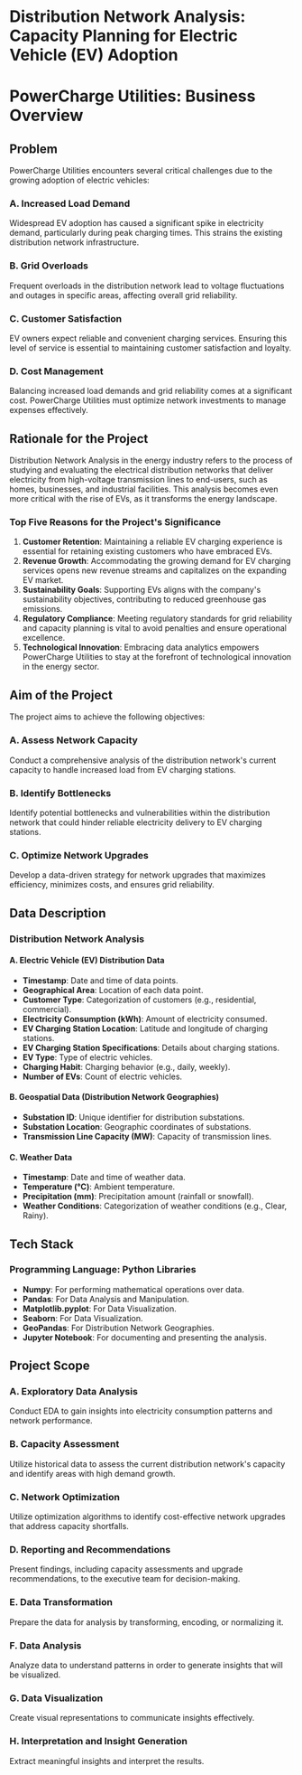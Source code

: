 # Distribution Network Analysis: Capacity Planning for Electric Vehicle (EV) Adoption
# PowerCharge Utilities: Business Overview

## Problem
PowerCharge Utilities encounters several critical challenges due to the growing adoption of electric vehicles:

### A. Increased Load Demand
Widespread EV adoption has caused a significant spike in electricity demand, particularly during peak charging times. This strains the existing distribution network infrastructure.

### B. Grid Overloads
Frequent overloads in the distribution network lead to voltage fluctuations and outages in specific areas, affecting overall grid reliability.

### C. Customer Satisfaction
EV owners expect reliable and convenient charging services. Ensuring this level of service is essential to maintaining customer satisfaction and loyalty.

### D. Cost Management
Balancing increased load demands and grid reliability comes at a significant cost. PowerCharge Utilities must optimize network investments to manage expenses effectively.

## Rationale for the Project
Distribution Network Analysis in the energy industry refers to the process of studying and evaluating the electrical distribution networks that deliver electricity from high-voltage transmission lines to end-users, such as homes, businesses, and industrial facilities. This analysis becomes even more critical with the rise of EVs, as it transforms the energy landscape.

### Top Five Reasons for the Project's Significance
1. **Customer Retention**: Maintaining a reliable EV charging experience is essential for retaining existing customers who have embraced EVs.
2. **Revenue Growth**: Accommodating the growing demand for EV charging services opens new revenue streams and capitalizes on the expanding EV market.
3. **Sustainability Goals**: Supporting EVs aligns with the company's sustainability objectives, contributing to reduced greenhouse gas emissions.
4. **Regulatory Compliance**: Meeting regulatory standards for grid reliability and capacity planning is vital to avoid penalties and ensure operational excellence.
5. **Technological Innovation**: Embracing data analytics empowers PowerCharge Utilities to stay at the forefront of technological innovation in the energy sector.

## Aim of the Project
The project aims to achieve the following objectives:

### A. Assess Network Capacity
Conduct a comprehensive analysis of the distribution network's current capacity to handle increased load from EV charging stations.

### B. Identify Bottlenecks
Identify potential bottlenecks and vulnerabilities within the distribution network that could hinder reliable electricity delivery to EV charging stations.

### C. Optimize Network Upgrades
Develop a data-driven strategy for network upgrades that maximizes efficiency, minimizes costs, and ensures grid reliability.

## Data Description
### Distribution Network Analysis

#### A. Electric Vehicle (EV) Distribution Data
- **Timestamp**: Date and time of data points.
- **Geographical Area**: Location of each data point.
- **Customer Type**: Categorization of customers (e.g., residential, commercial).
- **Electricity Consumption (kWh)**: Amount of electricity consumed.
- **EV Charging Station Location**: Latitude and longitude of charging stations.
- **EV Charging Station Specifications**: Details about charging stations.
- **EV Type**: Type of electric vehicles.
- **Charging Habit**: Charging behavior (e.g., daily, weekly).
- **Number of EVs**: Count of electric vehicles.

#### B. Geospatial Data (Distribution Network Geographies)
- **Substation ID**: Unique identifier for distribution substations.
- **Substation Location**: Geographic coordinates of substations.
- **Transmission Line Capacity (MW)**: Capacity of transmission lines.

#### C. Weather Data
- **Timestamp**: Date and time of weather data.
- **Temperature (°C)**: Ambient temperature.
- **Precipitation (mm)**: Precipitation amount (rainfall or snowfall).
- **Weather Conditions**: Categorization of weather conditions (e.g., Clear, Rainy).

## Tech Stack
### Programming Language: Python Libraries
- **Numpy**: For performing mathematical operations over data.
- **Pandas**: For Data Analysis and Manipulation.
- **Matplotlib.pyplot**: For Data Visualization.
- **Seaborn**: For Data Visualization.
- **GeoPandas**: For Distribution Network Geographies.
- **Jupyter Notebook**: For documenting and presenting the analysis.

## Project Scope
### A. Exploratory Data Analysis
Conduct EDA to gain insights into electricity consumption patterns and network performance.

### B. Capacity Assessment
Utilize historical data to assess the current distribution network's capacity and identify areas with high demand growth. 

### C. Network Optimization
Utilize optimization algorithms to identify cost-effective network upgrades that address capacity shortfalls.

### D. Reporting and Recommendations
Present findings, including capacity assessments and upgrade recommendations, to the executive team for decision-making.

### E. Data Transformation
Prepare the data for analysis by transforming, encoding, or normalizing it.

### F. Data Analysis
Analyze data to understand patterns in order to generate insights that will be visualized.

### G. Data Visualization
Create visual representations to communicate insights effectively.

### H. Interpretation and Insight Generation
Extract meaningful insights and interpret the results.
```
